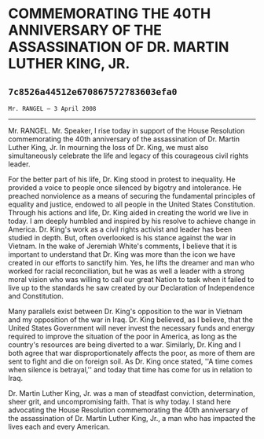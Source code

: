 # COMMEMORATING THE 40TH ANNIVERSARY OF THE ASSASSINATION OF DR. MARTIN  LUTHER KING, JR.
## `7c8526a44512e670867572783603efa0`
`Mr. RANGEL — 3 April 2008`

---


Mr. RANGEL. Mr. Speaker, I rise today in support of the House 
Resolution commemorating the 40th anniversary of the assassination of 
Dr. Martin Luther King, Jr. In mourning the loss of Dr. King, we must 
also simultaneously celebrate the life and legacy of this courageous 
civil rights leader.

For the better part of his life, Dr. King stood in protest to 
inequality. He provided a voice to people once silenced by bigotry and 
intolerance. He preached nonviolence as a means of securing the 
fundamental principles of equality and justice, endowed to all people 
in the United States Constitution. Through his actions and life, Dr. 
King aided in creating the world we live in today. I am deeply humbled 
and inspired by his resolve to achieve change in America. Dr. King's 
work as a civil rights activist and leader has been studied in depth. 
But, often overlooked is his stance against the war in Vietnam. In the 
wake of Jeremiah White's comments, I believe that it is important to 
understand that Dr. King was more than the icon we have created in our 
efforts to sanctify him. Yes, he lifts the dreamer and man who worked 
for racial reconciliation, but he was as well a leader with a strong 
moral vision who was willing to call our great Nation to task when it 
failed to live up to the standards he saw created by our Declaration of 
Independence and Constitution.

Many parallels exist between Dr. King's opposition to the war in 
Vietnam and my opposition of the war in Iraq. Dr. King believed, as I 
believe, that the United States Government will never invest the 
necessary funds and energy required to improve the situation of the 
poor in America, as long as the country's resources are being diverted 
to a war. Similarly, Dr. King and I both agree that war 
disproportionately affects the poor, as more of them are sent to fight 
and die on foreign soil. As Dr. King once stated, ''A time comes when 
silence is betrayal,'' and today that time has come for us in relation 
to Iraq.

Dr. Martin Luther King, Jr. was a man of steadfast conviction, 
determination, sheer grit, and uncompromising faith. That is why today. 
I stand here advocating the House Resolution commemorating the 40th 
anniversary of the assassination of Dr. Martin Luther King, Jr., a man 
who has impacted the lives each and every American.
